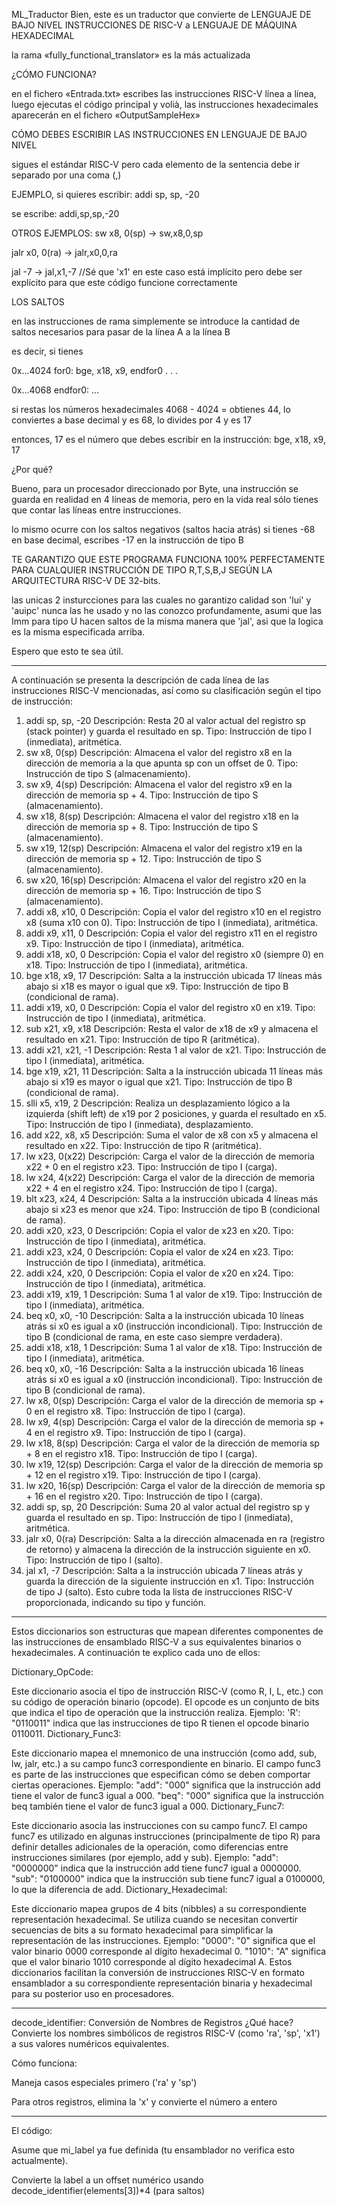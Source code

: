 ML_Traductor
Bien, este es un traductor que convierte de LENGUAJE DE BAJO NIVEL INSTRUCCIONES DE RISC-V a LENGUAJE DE MÁQUINA HEXADECIMAL

la rama «fully_functional_translator» es la más actualizada

¿CÓMO FUNCIONA?

en el fichero «Entrada.txt» escribes las instrucciones RISC-V línea a línea, luego ejecutas el código principal y volià, las instrucciones hexadecimales aparecerán en el fichero «OutputSampleHex»

CÓMO DEBES ESCRIBIR LAS INSTRUCCIONES EN LENGUAJE DE BAJO NIVEL

sigues el estándar RISC-V pero cada elemento de la sentencia debe ir separado por una coma (,)

EJEMPLO, si quieres escribir: addi sp, sp, -20

se escribe: addi,sp,sp,-20

OTROS EJEMPLOS: sw x8, 0(sp) -> sw,x8,0,sp

jalr x0, 0(ra) -> jalr,x0,0,ra

jal -7 -> jal,x1,-7 //Sé que 'x1' en este caso está implícito pero debe ser explícito para que este código funcione correctamente

LOS SALTOS

en las instrucciones de rama simplemente se introduce la cantidad de saltos necesarios para pasar de la línea A a la línea B

es decir, si tienes

0x...4024 for0: bge, x18, x9, endfor0 . . .

0x...4068 endfor0: ...

si restas los números hexadecimales 4068 - 4024 = obtienes 44, lo conviertes a base decimal y es 68, lo divides por 4 y es 17

entonces, 17 es el número que debes escribir en la instrucción: bge, x18, x9, 17

¿Por qué?

Bueno, para un procesador direccionado por Byte, una instrucción se guarda en realidad en 4 líneas de memoria, pero en la vida real sólo tienes que contar las líneas entre instrucciones.

lo mismo ocurre con los saltos negativos (saltos hacia atrás) si tienes -68 en base decimal, escribes -17 en la instrucción de tipo B

TE GARANTIZO QUE ESTE PROGRAMA FUNCIONA 100% PERFECTAMENTE PARA CUALQUIER INSTRUCCIÓN DE TIPO R,T,S,B,J SEGÚN LA ARQUITECTURA RISC-V DE 32-bits.

las unicas 2 insturcciones para las cuales no garantizo calidad son 'lui' y 'auipc' nunca las he usado y no las conozco profundamente, asumi que las Imm para tipo U hacen saltos de la misma manera que 'jal', asi que la logica es la misma especificada arriba.

Espero que esto te sea útil.

---------------------------------------------------------------------------------------------------------------------------------------------------------------------------------------

A continuación se presenta la descripción de cada línea de las instrucciones RISC-V mencionadas, así como su clasificación según el tipo de instrucción:

1. addi sp, sp, -20
Descripción: Resta 20 al valor actual del registro sp (stack pointer) y guarda el resultado en sp.
Tipo: Instrucción de tipo I (inmediata), aritmética.
2. sw x8, 0(sp)
Descripción: Almacena el valor del registro x8 en la dirección de memoria a la que apunta sp con un offset de 0.
Tipo: Instrucción de tipo S (almacenamiento).
3. sw x9, 4(sp)
Descripción: Almacena el valor del registro x9 en la dirección de memoria sp + 4.
Tipo: Instrucción de tipo S (almacenamiento).
4. sw x18, 8(sp)
Descripción: Almacena el valor del registro x18 en la dirección de memoria sp + 8.
Tipo: Instrucción de tipo S (almacenamiento).
5. sw x19, 12(sp)
Descripción: Almacena el valor del registro x19 en la dirección de memoria sp + 12.
Tipo: Instrucción de tipo S (almacenamiento).
6. sw x20, 16(sp)
Descripción: Almacena el valor del registro x20 en la dirección de memoria sp + 16.
Tipo: Instrucción de tipo S (almacenamiento).
7. addi x8, x10, 0
Descripción: Copia el valor del registro x10 en el registro x8 (suma x10 con 0).
Tipo: Instrucción de tipo I (inmediata), aritmética.
8. addi x9, x11, 0
Descripción: Copia el valor del registro x11 en el registro x9.
Tipo: Instrucción de tipo I (inmediata), aritmética.
9. addi x18, x0, 0
Descripción: Copia el valor del registro x0 (siempre 0) en x18.
Tipo: Instrucción de tipo I (inmediata), aritmética.
10. bge x18, x9, 17
Descripción: Salta a la instrucción ubicada 17 líneas más abajo si x18 es mayor o igual que x9.
Tipo: Instrucción de tipo B (condicional de rama).
11. addi x19, x0, 0
Descripción: Copia el valor del registro x0 en x19.
Tipo: Instrucción de tipo I (inmediata), aritmética.
12. sub x21, x9, x18
Descripción: Resta el valor de x18 de x9 y almacena el resultado en x21.
Tipo: Instrucción de tipo R (aritmética).
13. addi x21, x21, -1
Descripción: Resta 1 al valor de x21.
Tipo: Instrucción de tipo I (inmediata), aritmética.
14. bge x19, x21, 11
Descripción: Salta a la instrucción ubicada 11 líneas más abajo si x19 es mayor o igual que x21.
Tipo: Instrucción de tipo B (condicional de rama).
15. slli x5, x19, 2
Descripción: Realiza un desplazamiento lógico a la izquierda (shift left) de x19 por 2 posiciones, y guarda el resultado en x5.
Tipo: Instrucción de tipo I (inmediata), desplazamiento.
16. add x22, x8, x5
Descripción: Suma el valor de x8 con x5 y almacena el resultado en x22.
Tipo: Instrucción de tipo R (aritmética).
17. lw x23, 0(x22)
Descripción: Carga el valor de la dirección de memoria x22 + 0 en el registro x23.
Tipo: Instrucción de tipo I (carga).
18. lw x24, 4(x22)
Descripción: Carga el valor de la dirección de memoria x22 + 4 en el registro x24.
Tipo: Instrucción de tipo I (carga).
19. blt x23, x24, 4
Descripción: Salta a la instrucción ubicada 4 líneas más abajo si x23 es menor que x24.
Tipo: Instrucción de tipo B (condicional de rama).
20. addi x20, x23, 0
Descripción: Copia el valor de x23 en x20.
Tipo: Instrucción de tipo I (inmediata), aritmética.
21. addi x23, x24, 0
Descripción: Copia el valor de x24 en x23.
Tipo: Instrucción de tipo I (inmediata), aritmética.
22. addi x24, x20, 0
Descripción: Copia el valor de x20 en x24.
Tipo: Instrucción de tipo I (inmediata), aritmética.
23. addi x19, x19, 1
Descripción: Suma 1 al valor de x19.
Tipo: Instrucción de tipo I (inmediata), aritmética.
24. beq x0, x0, -10
Descripción: Salta a la instrucción ubicada 10 líneas atrás si x0 es igual a x0 (instrucción incondicional).
Tipo: Instrucción de tipo B (condicional de rama, en este caso siempre verdadera).
25. addi x18, x18, 1
Descripción: Suma 1 al valor de x18.
Tipo: Instrucción de tipo I (inmediata), aritmética.
26. beq x0, x0, -16
Descripción: Salta a la instrucción ubicada 16 líneas atrás si x0 es igual a x0 (instrucción incondicional).
Tipo: Instrucción de tipo B (condicional de rama).
27. lw x8, 0(sp)
Descripción: Carga el valor de la dirección de memoria sp + 0 en el registro x8.
Tipo: Instrucción de tipo I (carga).
28. lw x9, 4(sp)
Descripción: Carga el valor de la dirección de memoria sp + 4 en el registro x9.
Tipo: Instrucción de tipo I (carga).
29. lw x18, 8(sp)
Descripción: Carga el valor de la dirección de memoria sp + 8 en el registro x18.
Tipo: Instrucción de tipo I (carga).
30. lw x19, 12(sp)
Descripción: Carga el valor de la dirección de memoria sp + 12 en el registro x19.
Tipo: Instrucción de tipo I (carga).
31. lw x20, 16(sp)
Descripción: Carga el valor de la dirección de memoria sp + 16 en el registro x20.
Tipo: Instrucción de tipo I (carga).
32. addi sp, sp, 20
Descripción: Suma 20 al valor actual del registro sp y guarda el resultado en sp.
Tipo: Instrucción de tipo I (inmediata), aritmética.
33. jalr x0, 0(ra)
Descripción: Salta a la dirección almacenada en ra (registro de retorno) y almacena la dirección de la instrucción siguiente en x0.
Tipo: Instrucción de tipo I (salto).
34. jal x1, -7
Descripción: Salta a la instrucción ubicada 7 líneas atrás y guarda la dirección de la siguiente instrucción en x1.
Tipo: Instrucción de tipo J (salto).
Esto cubre toda la lista de instrucciones RISC-V proporcionada, indicando su tipo y función.


------------------------------------------------------------------------------------------------------------------------------------------------------------------------------------------------------------------------

Estos diccionarios son estructuras que mapean diferentes componentes de las instrucciones de ensamblado RISC-V a sus equivalentes binarios o hexadecimales. A continuación te explico cada uno de ellos:

Dictionary_OpCode:

Este diccionario asocia el tipo de instrucción RISC-V (como R, I, L, etc.) con su código de operación binario (opcode). El opcode es un conjunto de bits que indica el tipo de operación que la instrucción realiza.
Ejemplo:
'R': "0110011" indica que las instrucciones de tipo R tienen el opcode binario 0110011.
Dictionary_Func3:

Este diccionario mapea el mnemonico de una instrucción (como add, sub, lw, jalr, etc.) a su campo func3 correspondiente en binario. El campo func3 es parte de las instrucciones que especifican cómo se deben comportar ciertas operaciones.
Ejemplo:
"add": "000" significa que la instrucción add tiene el valor de func3 igual a 000.
"beq": "000" significa que la instrucción beq también tiene el valor de func3 igual a 000.
Dictionary_Func7:

Este diccionario asocia las instrucciones con su campo func7. El campo func7 es utilizado en algunas instrucciones (principalmente de tipo R) para definir detalles adicionales de la operación, como diferencias entre instrucciones similares (por ejemplo, add y sub).
Ejemplo:
"add": "0000000" indica que la instrucción add tiene func7 igual a 0000000.
"sub": "0100000" indica que la instrucción sub tiene func7 igual a 0100000, lo que la diferencia de add.
Dictionary_Hexadecimal:

Este diccionario mapea grupos de 4 bits (nibbles) a su correspondiente representación hexadecimal. Se utiliza cuando se necesitan convertir secuencias de bits a su formato hexadecimal para simplificar la representación de las instrucciones.
Ejemplo:
"0000": "0" significa que el valor binario 0000 corresponde al dígito hexadecimal 0.
"1010": "A" significa que el valor binario 1010 corresponde al dígito hexadecimal A.
Estos diccionarios facilitan la conversión de instrucciones RISC-V en formato ensamblador a su correspondiente representación binaria y hexadecimal para su posterior uso en procesadores.


---------------------------------------------------------------------------------------------------

decode_identifier: Conversión de Nombres de Registros
¿Qué hace?
Convierte los nombres simbólicos de registros RISC-V (como 'ra', 'sp', 'x1') a sus valores numéricos equivalentes.

Cómo funciona:

Maneja casos especiales primero ('ra' y 'sp')

Para otros registros, elimina la 'x' y convierte el número a entero

-------------------------------------------------------------------------------------------------------
El código:

Asume que mi_label ya fue definida (tu ensamblador no verifica esto actualmente).

Convierte la label a un offset numérico usando decode_identifier(elements[3])*4 (para saltos)